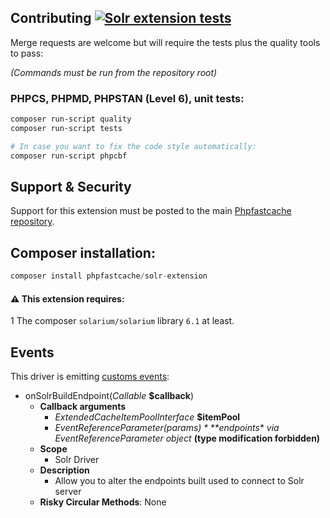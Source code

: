 ## Contributing [![Solr extension tests](https://github.com/PHPSocialNetwork/solr-extension/actions/workflows/php.yml/badge.svg?branch=master)](https://github.com/PHPSocialNetwork/solr-extension/actions/workflows/php.yml)
Merge requests are welcome but will require the tests plus the quality tools to pass:

_(Commands must be run from the repository root)_
### PHPCS, PHPMD, PHPSTAN (Level 6), unit tests:

```bash
composer run-script quality
composer run-script tests

# In case you want to fix the code style automatically: 
composer run-script phpcbf
```

## Support & Security

Support for this extension must be posted to the main [Phpfastcache repository](https://github.com/PHPSocialNetwork/phpfastcache/issues).

## Composer installation:

```php
composer install phpfastcache/solr-extension
```

#### ⚠️ This extension requires:
1️ The composer `solarium/solarium` library `6.1` at least.

## Events
This driver is emitting [customs events](https://github.com/PHPSocialNetwork/phpfastcache/blob/master/docs/EVENTS.md):

- onSolrBuildEndpoint(*Callable* **$callback**)
    - **Callback arguments**
        - *ExtendedCacheItemPoolInterface* **$itemPool**
        - *EventReferenceParameter($params)* **$endpoints** _via EventReferenceParameter object_ **(type modification forbidden)**
    - **Scope**
        - Solr Driver
    - **Description**
        - Allow you to alter the endpoints built used to connect to Solr server
    - **Risky Circular Methods**: None
